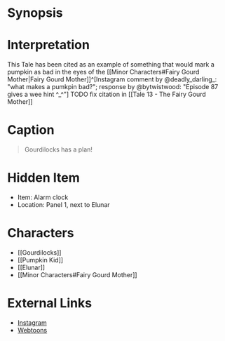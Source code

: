 # Synopsis


# Interpretation
This Tale has been cited as an example of something that would mark a pumpkin as bad in the eyes of the [[Minor Characters#Fairy Gourd Mother|Fairy Gourd Mother]]^[Instagram comment by @deadly_darling_: "what makes a pumkpin bad?"; response by @bytwistwood: "Episode 87 gives a wee hint ^_^"] TODO fix citation in [[Tale 13 - The Fairy Gourd Mother]]

# Caption
> Gourdilocks has a plan!

# Hidden Item
* Item: Alarm clock
* Location: <spoiler>Panel 1, next to Elunar</spoiler>

# Characters
* [[Gourdilocks]]
* [[Pumpkin Kid]]
* [[Elunar]]
* [[Minor Characters#Fairy Gourd Mother]]

# External Links
* [Instagram](https://www.instagram.com/p/CR7glLtqhat/?igshid=YmMyMTA2M2Y=)
* [Webtoons](https://www.webtoons.com/en/challenge/twistwood-tales/87-gourdilocks-plan/viewer?title_no=344740&episode_no=93)